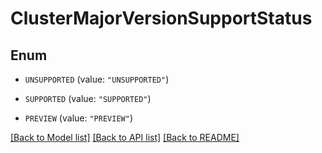 # ClusterMajorVersionSupportStatus

## Enum


* `UNSUPPORTED` (value: `"UNSUPPORTED"`)

* `SUPPORTED` (value: `"SUPPORTED"`)

* `PREVIEW` (value: `"PREVIEW"`)


[[Back to Model list]](../README.md#documentation-for-models) [[Back to API list]](../README.md#documentation-for-api-endpoints) [[Back to README]](../README.md)


